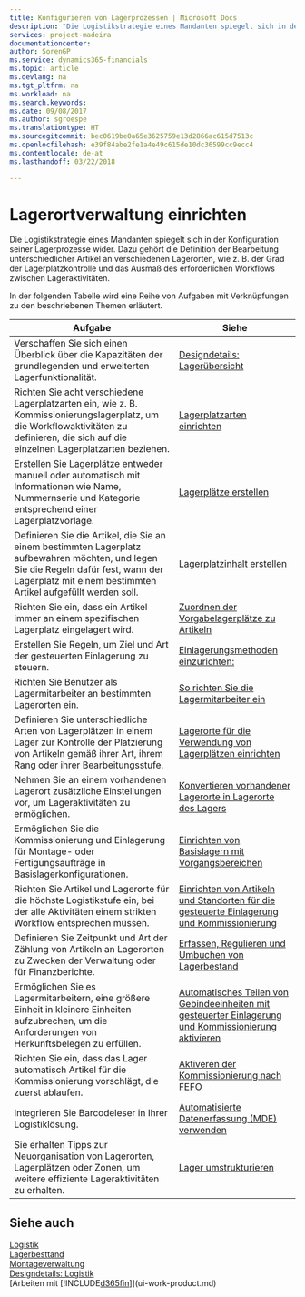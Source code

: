 ```yaml
---
title: Konfigurieren von Lagerprozessen | Microsoft Docs
description: "Die Logistikstrategie eines Mandanten spiegelt sich in der Konfiguration seiner Lagerprozesse wider. Dazu gehört die Definition der Bearbeitung unterschiedlicher Artikel an verschiedenen Lagerorten, wie z. B. der Grad der Lagerplatzkontrolle und das Ausmaß des erforderlichen Workflows zwischen Lageraktivitäten."
services: project-madeira
documentationcenter: 
author: SorenGP
ms.service: dynamics365-financials
ms.topic: article
ms.devlang: na
ms.tgt_pltfrm: na
ms.workload: na
ms.search.keywords: 
ms.date: 09/08/2017
ms.author: sgroespe
ms.translationtype: HT
ms.sourcegitcommit: bec0619be0a65e3625759e13d2866ac615d7513c
ms.openlocfilehash: e39f84abe2fe1a4e49c615de10dc36599cc9ecc4
ms.contentlocale: de-at
ms.lasthandoff: 03/22/2018

---
```

# <a name="setting-up-warehouse-management"></a>Lagerortverwaltung einrichten
Die Logistikstrategie eines Mandanten spiegelt sich in der Konfiguration seiner Lagerprozesse wider. Dazu gehört die Definition der Bearbeitung unterschiedlicher Artikel an verschiedenen Lagerorten, wie z. B. der Grad der Lagerplatzkontrolle und das Ausmaß des erforderlichen Workflows zwischen Lageraktivitäten.  

 In der folgenden Tabelle wird eine Reihe von Aufgaben mit Verknüpfungen zu den beschriebenen Themen erläutert.   

|**Aufgabe**|**Siehe**|  
|------------|-------------|  
|Verschaffen Sie sich einen Überblick über die Kapazitäten der grundlegenden und erweiterten Lagerfunktionalität.|[Designdetails: Lagerübersicht](design-details-warehouse-overview.md)|  
|Richten Sie acht verschiedene Lagerplatzarten ein, wie z. B. Kommissionierungslagerplatz, um die Workflowaktivitäten zu definieren, die sich auf die einzelnen Lagerplatzarten beziehen.|[Lagerplatzarten einrichten](warehouse-how-to-set-up-bin-types.md)|  
|Erstellen Sie Lagerplätze entweder manuell oder automatisch mit Informationen wie Name, Nummernserie und Kategorie entsprechend einer Lagerplatzvorlage.|[Lagerplätze erstellen](warehouse-how-to-create-individual-bins.md)|  
|Definieren Sie die Artikel, die Sie an einem bestimmten Lagerplatz aufbewahren möchten, und legen Sie die Regeln dafür fest, wann der Lagerplatz mit einem bestimmten Artikel aufgefüllt werden soll.|[Lagerplatzinhalt erstellen](warehouse-how-to-set-up-bin-contents.md)|  
|Richten Sie ein, dass ein Artikel immer an einem spezifischen Lagerplatz eingelagert wird.|[Zuordnen der Vorgabelagerplätze zu Artikeln](warehouse-how-to-assign-default-bins-to-items.md)|
|Erstellen Sie Regeln, um Ziel und Art der gesteuerten Einlagerung zu steuern.|[Einlagerungsmethoden einzurichten:](warehouse-how-to-set-up-put-away-templates.md)|
|Richten Sie Benutzer als Lagermitarbeiter an bestimmten Lagerorten ein.|[So richten Sie die Lagermitarbeiter ein](warehouse-how-to-set-up-warehouse-employees.md)|
|Definieren Sie unterschiedliche Arten von Lagerplätzen in einem Lager zur Kontrolle der Platzierung von Artikeln gemäß ihrer Art, ihrem Rang oder ihrer Bearbeitungsstufe.|[Lagerorte für die Verwendung von Lagerplätzen einrichten](warehouse-how-to-set-up-locations-to-use-bins.md)|
|Nehmen Sie an einem vorhandenen Lagerort zusätzliche Einstellungen vor, um Lageraktivitäten zu ermöglichen.|[Konvertieren vorhandener Lagerorte in Lagerorte des Lagers](warehouse-how-to-convert-existing-locations-to-warehouse-locations.md)|
|Ermöglichen Sie die Kommissionierung und Einlagerung für Montage- oder Fertigungsaufträge in Basislagerkonfigurationen.|[Einrichten von Basislagern mit Vorgangsbereichen](warehouse-how-to-set-up-basic-warehouses-with-operations-areas.md)|  
|Richten Sie Artikel und Lagerorte für die höchste Logistikstufe ein, bei der alle Aktivitäten einem strikten Workflow entsprechen müssen.|[Einrichten von Artikeln und Standorten für die gesteuerte Einlagerung und Kommissionierung](warehouse-how-to-set-up-items-for-directed-put-away-and-pick.md)|  
|Definieren Sie Zeitpunkt und Art der Zählung von Artikeln an Lagerorten zu Zwecken der Verwaltung oder für Finanzberichte.|[Erfassen, Regulieren und Umbuchen von Lagerbestand](inventory-how-count-adjust-reclassify.md)|
|Ermöglichen Sie es Lagermitarbeitern, eine größere Einheit in kleinere Einheiten aufzubrechen, um die Anforderungen von Herkunftsbelegen zu erfüllen.|[Automatisches Teilen von Gebindeeinheiten mit gesteuerter Einlagerung und Kommissionierung aktivieren](warehouse-enable-automatic-breaking-bulk-with-directed-put-away-and-pick.md)|  
|Richten Sie ein, dass das Lager automatisch Artikel für die Kommissionierung vorschlägt, die zuerst ablaufen.|[Aktiveren der Kommissionierung nach FEFO](warehouse-picking-by-fefo.md)|
|Integrieren Sie Barcodeleser in Ihrer Logistiklösung.|[Automatisierte Datenerfassung (MDE) verwenden](warehouse-use-automated-data-capture-systems-adcs.md)|  
|Sie erhalten Tipps zur Neuorganisation von Lagerorten, Lagerplätzen oder Zonen, um weitere effiziente Lageraktivitäten zu erhalten.|[Lager umstrukturieren](warehouse-how-to-restructure-warehouses.md)|  

## <a name="see-also"></a>Siehe auch  
[Logistik](warehouse-manage-warehouse.md)  
[Lagerbesttand](inventory-manage-inventory.md)  
[Montageverwaltung](assembly-assemble-items.md)    
[Designdetails: Logistik](design-details-warehouse-management.md)  
[Arbeiten mit [!INCLUDE[d365fin](includes/d365fin_md.md)]](ui-work-product.md)

